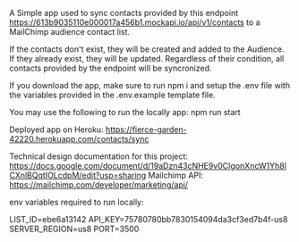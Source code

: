 A Simple app used to sync contacts provided by this endpoint https://613b9035110e000017a456b1.mockapi.io/api/v1/contacts to a MailChimp audience contact list.

If the contacts don't exist, they will be created and added to the Audience. If they already exist, they will be updated. Regardless of their condition, all contacts provided by the endpoint will be syncronized.

If you download the app, make sure to run npm i and setup the .env file with the variables provided in the .env.example template file.

You may use the following to run the locally app:
npm run start

Deployed app on Heroku: https://fierce-garden-42220.herokuapp.com/contacts/sync

Technical design documentation for this project: https://docs.google.com/document/d/19aDzn43cNHE9v0CIgonXncW1Yh8lCXnlBQqtIOLcdpM/edit?usp=sharing
Mailchimp API: https://mailchimp.com/developer/marketing/api/

env variables required to run locally: 

LIST_ID=ebe6a13142
API_KEY=75780780bb7830154094da3cf3ed7b4f-us8
SERVER_REGION=us8
PORT=3500
